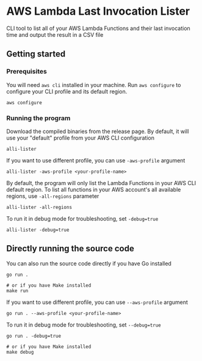 # AWS Lambda Last Invocation Lister
CLI tool to list all of your AWS Lambda Functions and their last invocation time and output the result in a CSV file

## Getting started

### Prerequisites
You will need `aws cli` installed in your machine. Run `aws configure` to configure your CLI profile and its default region.
```shell
aws configure
```

### Running the program

Download the compiled binaries from the release page. By default, it will use your "default" profile from your AWS CLI configuration
```shell
alli-lister
```

If you want to use different profile, you can use `-aws-profile` argument
```shell
alli-lister -aws-profile <your-profile-name>
```

By default, the program will only list the Lambda Functions in your AWS CLI default region. To list all functions in your AWS account's all available regions, use `-all-regions` parameter
```shell
alli-lister -all-regions
```

To run it in debug mode for troubleshooting, set `-debug=true`
```shell
alli-lister -debug=true
```

## Directly running the source code
You can also run the source code directly if you have Go installed
```shell
go run .

# or if you have Make installed
make run
```

If you want to use different profile, you can use `--aws-profile` argument
```shell
go run . --aws-profile <your-profile-name>
```

To run it in debug mode for troubleshooting, set `--debug=true`
```shell
go run . -debug=true

# or if you have Make installed
make debug
```
